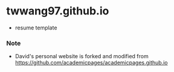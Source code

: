 # twwang97.github.io

* resume template

### Note

* David's personal website is forked and modified from https://github.com/academicpages/academicpages.github.io
